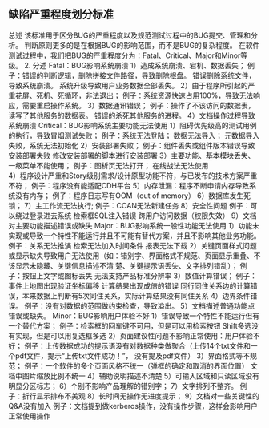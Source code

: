 ##  缺陷严重程度划分标准
总述
    该标准用于区分BUG的严重程度以及规范测试过程中的BUG提交、管理和分析。
    判断原则更多的是在根据BUG的影响范围，而不是BUG的复杂程度。
    在软件测试过程中，我们把BUG的严重程度分为：Fatal、Critical、Major和Minor等级。
2. 分述
    Fatal：BUG影响系统崩溃
        1）造成系统崩溃、宕机、数据丢失；
            例子：错误的判断逻辑，删除拼接文件路径，导致删除根盘。
                 错误删除系统文件，导致系统崩溃。
                 系统升级导致用户业务数据全部丢失。
        2）由于程序所引起的严重花屏、死机、死循环，非法退出；
            例子：系统资源快速占用100%，导致无法响应，需要重启操作系统。
        3）数据通讯错误；
            例子：操作了不该访问的数据表，读写了其他服务的数据表。
                 错误的杀死其他服务的进程。
        4）文档操作过程导致系统崩溃
    Critical：BUG影响系统主要功能无法使用
        1）阻碍优先级高的测试用例的执行，导致冒烟测试失败；
            例子：系统无法登陆；
                数据无法导入；
                元数据导入失败，系统无法初始化
        2）安装部署失败；
                例子：组件丢失或组件版本错误导致安装部署失败
                           修改安装部署的脚本进行安装部署
        3）主要功能、基本模块丢失、一级菜单不能使用；
               例子：图析页无法打开；
                          在线战法无法使用        
        4）程序设计严重和Story级别需求/设计原型功能不符，与已发布的技术方案严重不符；
               例子：程序没有能适配CDH平台
        5）内存泄漏：程序不断申请内存导致系统没有内存；
               例子：程序日志写有OOM（out of memory）
        6）数据库发生死锁；
        7）主工作流无法执行;
                例子：COAN无法新建任务
        8）安全性问题
                例子：可以绕过登录进去系统
                           检索框SQL注入错误
                           跨用户访问数据（权限失效）
        9）文档对主要功能描述错误或缺失
    Major：BUG影响系统一般性功能无法使用
        1）功能未实现或导致一个特性不能运行并且不可能有替代方案，并且不影响其他业务功能。
             例子：关系无法推演
                检索无法加入时间条件
                报表无法下载
        2）关键页面样式问题或显示缺失导致用户无法使用（如：错别字、界面格式不规范、页面显示重叠、不该显示未隐藏、关键信息描述不清
        楚、关键提示语丢失、文字排列错乱）；
             例子：按钮上文字或图标丢失
                无法支持产品标准分辨率
        3）数值计算错误；
           例子：事件上地图出现验证坐标偏移
                 计算结果出现成倍的错误
                 同行同住关系边的计算错误，本来数据上判断有5次同住关系，实际计算结果没有同住关系
        4）边界条件错误。
            例子：没有对数据的范围做约束检查，导致溢出。
        5）文档描述普通功能点错误或缺失。
    Minor：BUG影响用户体验不好
        1）错误导致一个特性不能运行但有一个替代方案；
                例子：检索框的回车键不可用，但是可以用检索按钮
                           Shift多选没有实现，但是可以用复选框多选
        2）页面建议性问题不影响正常使用：用户体验不好；
                例子：上传数据成功的提示语没有对数据种类做聚合（上传14个txt文件和一个pdf文件，提示“上传txt文件成功！”，
没有提及pdf文件）
        3）界面格式等不规范；
                例子：一个软件的多个页面风格不统一（弹框的确定和取消的界面位置）
                           文档中图片缩放比例不统一
        4）辅助说明描述不清楚
        5）可输入区域和只读区域没有明显分区标志；
        6）个别不影响产品理解的错别字；
        7）文字排列不整齐。
                例子：折行显示排布不美观
        8）长时间无操作无进度提示；
        9）文档对一些关键性的Q&A没有加入
          例子：文档提到做kerberos操作，没有操作步骤，这样会影响用户正常使用操作